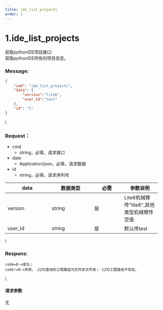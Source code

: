 ```yaml
---
title: ide_list_projects
order: 1
---
```

# 1.ide_list_projects

 

获取pythonIDE项目接口:\
获取pythonIDE所有的项目信息。

### Message:  

```json
{
    "cmd": "ide_list_projects",
    "data": {
        "version":"lite6",
        "user_Id":"test"
    },
    "id": "1"
}
```

\


### Request：    

* cmd
  * string，必填，请求接口
* date
  * Application/json，必填，请求数据
* id
  * string，必填，请求序列号

<table><thead><tr><th width="130">data</th><th width="124">数据类型</th><th width="83">必需</th><th>参数说明</th></tr></thead><tbody><tr><td>version</td><td>string</td><td>是</td><td>Lite6机械臂传"lite6",其他类型机械臂传空值</td></tr><tr><td>user_Id</td><td>string</td><td>是</td><td>默认传test</td></tr></tbody></table>

\


### Respons:     

```
code=0->成功；
code!=0->失败，-22为查询的工程路径为文件非文件夹；-12为工程路径不存在。
```

\


#### 请求参数

无
